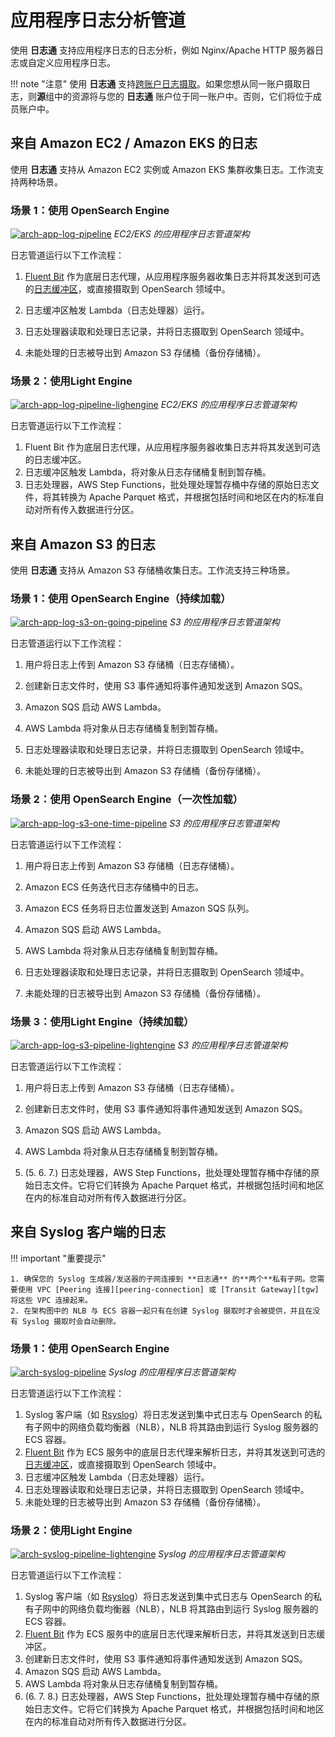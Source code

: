 # 应用程序日志分析管道

使用 **日志通** 支持应用程序日志的日志分析，例如 Nginx/Apache HTTP 服务器日志或自定义应用程序日志。

!!! note "注意"
    使用 **日志通** 支持[跨账户日志摄取](../link-account/index.md)。如果您想从同一账户摄取日志，则**源**组中的资源将与您的 **日志通** 账户位于同一账户中。否则，它们将位于成员账户中。

## 来自 Amazon EC2 / Amazon EKS 的日志

使用 **日志通** 支持从 Amazon EC2 实例或 Amazon EKS 集群收集日志。工作流支持两种场景。

### 场景 1：使用 OpenSearch Engine

[![arch-app-log-pipeline]][arch-app-log-pipeline]
_EC2/EKS 的应用程序日志管道架构_

日志管道运行以下工作流程：

1. [Fluent Bit](https://fluentbit.io/) 作为底层日志代理，从应用程序服务器收集日志并将其发送到可选的[日志缓冲区](../applications/index.md#log-buffer)，或直接摄取到 OpenSearch 领域中。

2. 日志缓冲区触发 Lambda（日志处理器）运行。

3. 日志处理器读取和处理日志记录，并将日志摄取到 OpenSearch 领域中。

4. 未能处理的日志被导出到 Amazon S3 存储桶（备份存储桶）。

### 场景 2：使用Light Engine

[![arch-app-log-pipeline-lighengine]][arch-app-log-pipeline-lighengine]
_EC2/EKS 的应用程序日志管道架构_

日志管道运行以下工作流程：

1. Fluent Bit 作为底层日志代理，从应用程序服务器收集日志并将其发送到可选的日志缓冲区。
2. 日志缓冲区触发 Lambda，将对象从日志存储桶复制到暂存桶。
3. 日志处理器，AWS Step Functions，批处理处理暂存桶中存储的原始日志文件，将其转换为 Apache Parquet 格式，并根据包括时间和地区在内的标准自动对所有传入数据进行分区。

## 来自 Amazon S3 的日志

使用 **日志通** 支持从 Amazon S3 存储桶收集日志。工作流支持三种场景。

### 场景 1：使用 OpenSearch Engine（持续加载）

[![arch-app-log-s3-on-going-pipeline]][arch-app-log-s3-on-going-pipeline]
_S3 的应用程序日志管道架构_

日志管道运行以下工作流程：

1. 用户将日志上传到 Amazon S3 存储桶（日志存储桶）。

2. 创建新日志文件时，使用 S3 事件通知将事件通知发送到 Amazon SQS。

3. Amazon SQS 启动 AWS Lambda。

4. AWS Lambda 将对象从日志存储桶复制到暂存桶。

5. 日志处理器读取和处理日志记录，并将日志摄取到 OpenSearch 领域中。

6. 未能处理的日志被导出到 Amazon S3 存储桶（备份存储桶）。

### 场景 2：使用 OpenSearch Engine（一次性加载）

[![arch-app-log-s3-one-time-pipeline]][arch-app-log-s3-one-time-pipeline]
_S3 的应用程序日志管道架构_

日志管道运行以下工作流程：

1. 用户将日志上传到 Amazon S3 存储桶（日志存储桶）。

2. Amazon ECS 任务迭代日志存储桶中的日志。

3. Amazon ECS 任务将日志位置发送到 Amazon SQS 队列。

4. Amazon SQS 启动 AWS Lambda。

5. AWS Lambda 将对象从日志存储桶复制到暂存桶。

6. 日志处理器读取和处理日志记录，并将日志摄取到 OpenSearch 领域中。

7. 未能处理的日志被导出到 Amazon S3 存储桶（备份存储桶）。

### 场景 3：使用Light Engine（持续加载）

[![arch-app-log-s3-pipeline-lightengine]][arch-app-log-s3-pipeline-lightengine]
_S3 的应用程序日志管道架构_

日志管道运行以下工作流程：

1. 用户将日志上传到 Amazon S3 存储桶（日志存储桶）。

2. 创建新日志文件时，使用 S3 事件通知将事件通知发送到 Amazon SQS。

3. Amazon SQS 启动 AWS Lambda。

4. AWS Lambda 将对象从日志存储桶复制到暂存桶。

5. (5. 6. 7.) 日志处理器，AWS Step Functions，批处理处理暂存桶中存储的原始日志文件。它将它们转换为 Apache Parquet 格式，并根据包括时间和地区在内的标准自动对所有传入数据进行分区。

## 来自 Syslog 客户端的日志

!!! important "重要提示"

    1. 确保您的 Syslog 生成器/发送器的子网连接到 **日志通** 的**两个**私有子网。您需要使用 VPC [Peering 连接][peering-connection] 或 [Transit Gateway][tgw] 将这些 VPC 连接起来。
    2. 在架构图中的 NLB 与 ECS 容器一起只有在创建 Syslog 摄取时才会被提供，并且在没有 Syslog 摄取时会自动删除。

### 场景 1：使用 OpenSearch Engine

[![arch-syslog-pipeline]][arch-syslog-pipeline]
_Syslog 的应用程序日志管道架构_

日志管道运行以下工作流程：

1. Syslog 客户端（如 [Rsyslog][rsyslog]）将日志发送到集中式日志与 OpenSearch 的私有子网中的网络负载均衡器（NLB），NLB 将其路由到运行 Syslog 服务器的 ECS 容器。
2. [Fluent Bit](https://fluentbit.io/) 作为 ECS 服务中的底层日志代理来解析日志，并将其发送到可选的[日志缓冲区](../applications/index.md#log-buffer)，或直接摄取到 OpenSearch 领域中。
3. 日志缓冲区触发 Lambda（日志处理器）运行。
4. 日志处理器读取和处理日志记录，并将日志摄取到 OpenSearch 领域中。
5. 未能处理的日志被导出到 Amazon S3 存储桶（备份存储桶）。

### 场景 2：使用Light Engine

[![arch-syslog-pipeline-lightengine]][arch-syslog-pipeline-lightengine]
_Syslog 的应用程序日志管道架构_

日志管道运行以下工作流程：

1. Syslog 客户端（如 [Rsyslog][rsyslog]）将日志发送到集中式日志与 OpenSearch 的私有子网中的网络负载均衡器（NLB），NLB 将其路由到运行 Syslog 服务器的 ECS 容器。
2. [Fluent Bit](https://fluentbit.io/) 作为 ECS 服务中的底层日志代理来解析日志，并将其发送到日志缓冲区。
3. 创建新日志文件时，使用 S3 事件通知将事件通知发送到 Amazon SQS。
4. Amazon SQS 启动 AWS Lambda。
5. AWS Lambda 将对象从日志存储桶复制到暂存桶。
6. (6. 7. 8.) 日志处理器，AWS Step Functions，批处理处理暂存桶中存储的原始日志文件。它将它们转换为 Apache Parquet 格式，并根据包括时间和地区在内的标准自动对所有传入数据进行分区。


[s3log]: https://docs.aws.amazon.com/AmazonS3/latest/userguide/ServerLogs.html
[alblog]: https://docs.aws.amazon.com/elasticloadbalancing/latest/application/load-balancer-access-logs.html
[s3]: https://aws.amazon.com/s3/
[s3-events]: https://docs.aws.amazon.com/AmazonS3/latest/userguide/NotificationHowTo.html
[cloudfront]: https://aws.amazon.com/cloudfront/
[cognito]: https://aws.amazon.com/cognito/
[appsync]: https://aws.amazon.com/appsync/
[lambda]: https://aws.amazon.com/lambda/
[dynamodb]: https://aws.amazon.com/dynamodb/
[systemsmanager]: https://aws.amazon.com/systemmanager/
[stepfunction]: https://aws.amazon.com/stepfunctions/
[kds]: https://aws.amazon.com/kinesis/data-streams/
[kdf]: https://aws.amazon.com/kinesis/data-firehose/
[arch]: ../../images/architecture/arch.png
[arch-service-pipeline-s3]: ../../images/architecture/service-pipeline-s3.svg
[arch-service-pipeline-s3-lightengine]: ../../images/architecture/logs-in-s3-light-engine.drawio.svg
[arch-service-pipeline-kdf-to-s3]: ../../images/architecture/service-pipeline-kdf-to-s3.svg
[arch-service-pipeline-cw]: ../../images/architecture/service-pipeline-cw.svg
[arch-service-pipeline-kds]: ../../images/architecture/service-pipeline-kds.svg
[arch-service-pipeline-cwl-to-kds]: ../../images/architecture/service-pipeline-cwl-to-kds.svg
[arch-app-log-pipeline]: ../../images/architecture/app-log-pipeline-ec2-eks.svg
[arch-app-log-pipeline-lighengine]: ../../images/architecture/logs-from-amazon-ec2-eks-light-engine.drawio.png
[arch-app-log-s3-on-going-pipeline]: ../../images/architecture/s3-source-on-going.svg
[arch-app-log-s3-one-time-pipeline]: ../../images/architecture/s3-source-one-time.svg
[arch-app-log-s3-pipeline-lightengine]: ../../images/architecture/s3-source-on-going-light-engine.png
[arch-syslog-pipeline]: ../../images/architecture/app-log-pipeline-syslog.svg
[arch-syslog-pipeline-lightengine]: ../../images/architecture/syslog_arch_light_engine.png
[peering-connection]: https://docs.aws.amazon.com/vpc/latest/peering/working-with-vpc-peering.html
[tgw]: https://docs.aws.amazon.com/vpc/latest/tgw/what-is-transit-gateway.html
[rsyslog]: https://www.rsyslog.com/
